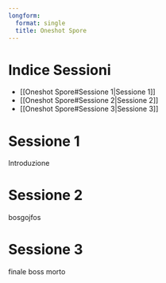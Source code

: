 ```yaml
---
longform:
  format: single
  title: Oneshot Spore
---
```

# Indice Sessioni
- [[Oneshot Spore#Sessione 1|Sessione 1]]
- [[Oneshot Spore#Sessione 2|Sessione 2]]
- [[Oneshot Spore#Sessione 3|Sessione 3]]
# Sessione 1
Introduzione 
# Sessione 2
bosgojfos
# Sessione 3
finale boss morto